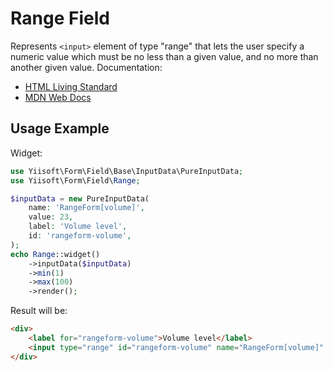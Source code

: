 # Range Field

Represents `<input>` element of type "range" that lets the user specify a numeric value which must be no less than a 
given value, and no more than another given value. Documentation:

- [HTML Living Standard](https://html.spec.whatwg.org/multipage/input.html#range-state-(type=range))
- [MDN Web Docs](https://developer.mozilla.org/docs/Web/HTML/Element/input/range)

## Usage Example

Widget:

```php
use Yiisoft\Form\Field\Base\InputData\PureInputData;
use Yiisoft\Form\Field\Range;

$inputData = new PureInputData(
    name: 'RangeForm[volume]',
    value: 23,
    label: 'Volume level',
    id: 'rangeform-volume',
);
echo Range::widget()
    ->inputData($inputData)
    ->min(1)
    ->max(100)
    ->render();
```

Result will be:

```html
<div>
    <label for="rangeform-volume">Volume level</label>
    <input type="range" id="rangeform-volume" name="RangeForm[volume]" value="23" min="1" max="100">
</div>
```
